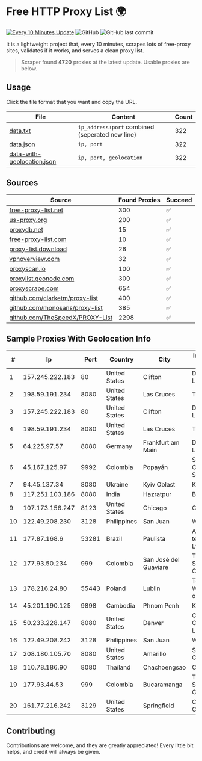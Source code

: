 
# Free HTTP Proxy List 🌍

[![Every 10 Minutes Update](https://github.com/mertguvencli/http-proxy-list/actions/workflows/main.yml/badge.svg?branch=main)](https://github.com/mertguvencli/http-proxy-list/actions/workflows/main.yml)
![GitHub](https://img.shields.io/github/license/mertguvencli/http-proxy-list)
![GitHub last commit](https://img.shields.io/github/last-commit/mertguvencli/http-proxy-list)

It is a lightweight project that, every 10 minutes, scrapes lots of free-proxy sites, validates if it works, and serves a clean proxy list.


> Scraper found **4720** proxies at the latest update. Usable proxies are below.

## Usage

Click the file format that you want and copy the URL.


|File|Content|Count|
|----|-------|-----|
|[data.txt](https://raw.githubusercontent.com/mertguvencli/http-proxy-list/main/proxy-list/data.txt)|`ip_address:port` combined (seperated new line)|322|
|[data.json](https://raw.githubusercontent.com/mertguvencli/http-proxy-list/main/proxy-list/data.json)|`ip, port`|322|
|[data-with-geolocation.json](https://raw.githubusercontent.com/mertguvencli/http-proxy-list/main/proxy-list/data-with-geolocation.json)|`ip, port, geolocation`|322|

## Sources

|Source|Found Proxies|Succeed|
|------|-------------|-------|
|[free-proxy-list.net](https://free-proxy-list.net)|300|✅|
|[us-proxy.org](https://www.us-proxy.org)|200|✅|
|[proxydb.net](http://proxydb.net)|15|✅|
|[free-proxy-list.com](https://free-proxy-list.com/?page=&port=&type%5B%5D=http&type%5B%5D=https&up_time=0&search=Search)|10|✅|
|[proxy-list.download](https://www.proxy-list.download/HTTP)|26|✅|
|[vpnoverview.com](https://vpnoverview.com/privacy/anonymous-browsing/free-proxy-servers)|32|✅|
|[proxyscan.io](https://www.proxyscan.io)|100|✅|
|[proxylist.geonode.com](https://proxylist.geonode.com/api/proxy-list?limit=300&page=1&sort_by=lastChecked&sort_type=desc&protocols=http,https)|300|✅|
|[proxyscrape.com](https://api.proxyscrape.com/v2/?request=displayproxies&protocol=http&timeout=10000&country=all&ssl=all&anonymity=all)|654|✅|
|[github.com/clarketm/proxy-list](https://raw.githubusercontent.com/clarketm/proxy-list/master/proxy-list-raw.txt)|400|✅|
|[github.com/monosans/proxy-list](https://raw.githubusercontent.com/monosans/proxy-list/main/proxies/http.txt)|385|✅|
|[github.com/TheSpeedX/PROXY-List](https://raw.githubusercontent.com/TheSpeedX/PROXY-List/master/http.txt)|2298|✅|


## Sample Proxies With Geolocation Info

|#|Ip|Port|Country|City|Internet Service Provider|
|-|--|----|-------|----|-------------------------|
|1|157.245.222.183|80|United States|Clifton|DigitalOcean, LLC|
|2|198.59.191.234|8080|United States|Las Cruces|TDS TELECOM|
|3|157.245.222.183|80|United States|Clifton|DigitalOcean, LLC|
|4|198.59.191.234|8080|United States|Las Cruces|TDS TELECOM|
|5|64.225.97.57|8080|Germany|Frankfurt am Main|DigitalOcean, LLC|
|6|45.167.125.97|9992|Colombia|Popayán|Sepcom Comunicaciones SAS|
|7|94.45.137.34|8080|Ukraine|Kyiv Oblast|Kievline LLC|
|8|117.251.103.186|8080|India|Hazratpur|BSNL Internet|
|9|107.173.156.247|8123|United States|Chicago|ColoCrossing|
|10|122.49.208.230|3128|Philippines|San Juan|WifiCity, Inc|
|11|177.87.168.6|53281|Brazil|Paulista|Asstelecom telecomunicação Ltda me|
|12|177.93.50.234|999|Colombia|San José del Guaviare|TV AZTECA SUCURSAL COLOMBIA|
|13|178.216.24.80|55443|Poland|Lublin|Telekomunikacja Wschod sp. z o.o.|
|14|45.201.190.125|9898|Cambodia|Phnom Penh|KingCorp Inc|
|15|50.233.228.147|8080|United States|Denver|Comcast Cable Communications, LLC|
|16|122.49.208.242|3128|Philippines|San Juan|WifiCity, Inc|
|17|208.180.105.70|8080|United States|Amarillo|Suddenlink Communications|
|18|110.78.186.90|8080|Thailand|Chachoengsao|CAT-BB|
|19|177.93.44.53|999|Colombia|Bucaramanga|TV AZTECA SUCURSAL COLOMBIA|
|20|161.77.216.242|3129|United States|Springfield|Crocker Communications|



## Contributing

Contributions are welcome, and they are greatly appreciated! Every
little bit helps, and credit will always be given.

